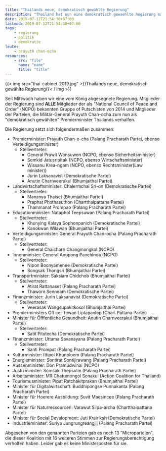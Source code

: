 ```yaml
---
title: "Thailands neue, demokratisch gewählte Regierung"
description: "Thailand hat nun eine demokratisch gewaehlte Regierung nach den Wahlen. "
date: 2019-07-12T21:54:30+07:00
lastmod: 2019-07-12T21:54:30+07:00
tags:
    - regierung
    - politik
    - demokratie
leute:
    - prayuth chan-ocha
resources:
    - src: "file"
      name: "name"
      title: "title"
---
```


{{< img src="thai-cabinet-2019.jpg" >}}Thailands neue, demokratisch gewählte Regierung{{< / img >}}

Seit Mittwoch haben wir eine vom K&ouml;nig abgesegnete Regierung. Mitglieder der Regierung sind **ALLE** Mitglieder der als "National Council of Peace and Order" (NCPO) bekannten Gruppe of Putschisten von 2014 und Mitglieder der Parteien, die Milit&auml;r-General Prayuth Chan-ocha zum nun als "demokratisch gew&auml;hlten" Premierminister Thailands verhalfen. 

Die Regierung setzt sich folgenderma&szlig;en zusammen:

- Premierminister: Prayuth Chan-o-cha (Palang Pracharath Partei, ebenso Verteidigungsminister)
  - Stellvertreter:
      - General Prawit Wonsuwon (NCPO, ebenso Sicherheitsminister)
      - Somkid Jatusripitak (NCPO, ebenso Wirtschaftsminister)
      - Wissanu Krea-ngam (NCPO, ebenso Rechtsminister(Law minister))
      - Jurin Laksanavist (Demokratische Partei)
      - Anutin Charnveerakul (Bhumjaithai Partei)
- Landwirtschaftsminister: Chalermchai Sri-on (Demokratische Partei)
  - Stellvertreter:
      - Mananya Thaiset (Bhumjaithai Partei)
      - Praphat Phothasuthon (Chartthaipattana Partei)
      - Thammanat Prompao (Palang Pracharath Partei)
- Educationminister: Nataphol Teepsuwan (Palang Pracharath Partei)
  - Stellvertreter:
      - Khunying Kalaya Sophonpanich (Demokratische Partei)
      - Kanokwan Wilawan (Bhumjaithai Partei)
- Verteidigungsminister: General Prayuth Chan-ocha (Palang Pracharath Partei)
  - Stellvertreter:
      - General Chaicharn Changmongkol (NCPO)
- Innenminister: General Anupong Paochinda (NCPO)
  - Stellvertreter:
      - Nipon Boonyamenee (Demokratische Partei)
      - Songsak Thongsri (Bhumjaithai Partei)
- Transportminister: Saksiam Chidchob (Bhumjaithai Partei)
  - Stellvertreter:
      - Atirat Rattanaset (Palang Pracharath Partei)
      - Thaworn Senneam (Demokratische Partei)
- Finanzminister: Jurin Laksanavist (Demokratische Partei)
  - Stellvertreter:
      - Veerasak Wangsupakitkosol (Bhumjaithai Partei)
- Premierministers Office: Tewan Liptapanlop (Chart Pattana Partei)
- Minister f&uuml;r &Ouml;fffentliche Gesundheit: Anutin Charnveerakul (Bhumjaithai Partei)
  - Stellvertreter:
      - Satit Pitutecha (Demokratische Partei)
- Finanzminister: Uttama Savanayana (Palang Pracharath Partei)
  - Stellvertreter:
      - Santi Prompat (Palang Pracharath Partei)
- Kulturminister: Ittipol Khunploem (Palang Pracharath Partei)
- Energieminister: Sontirat Sontijirawang (Palang Pracharath Partei)
- Aussenminister: Don Pramudwinai (NCPO)
- Justizminister: Somsak Thepsutin (Palang Pracharath Partei)
- Arbeitsminister: MR Chatumongol Sonakul (Action Coalition for Thailand)
- Tourismusminister: Pipat Ratchakitprakan (Bhumjaithai Partei)
- Minister f&uuml;r Digitalwirtschaft: Buddhipongse Punnakanta (Palang Pracharath Partei)
- Minister f&uuml;r Hoerere Ausbildung: Suvit Maesincee (Palang Pracharath Partei)
- Minister f&uuml;r Naturressourcen: Varawut Silpa-archa (Chartthaipattana Partei)
- Minister f&uuml;r Social Development: Juti Krairiksh (Demokratische Partei)
- Industrieminister: Suriya Jungrungreangjij (Palang Pracharath Partei)

Abgesehen von den genannten Parteien gab es noch 13 "Microparteien", die dieser Koalition mit 16 weiteren Stimmen zur Regierungsberechtigung verholfen haben. Leider gab es keine Ministerposten f&uuml;r sie. 
